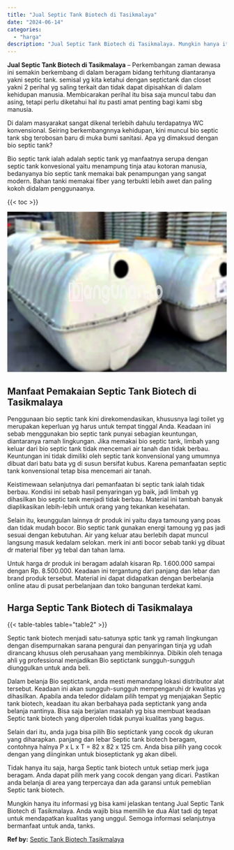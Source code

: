 ```yaml
---
title: "Jual Septic Tank Biotech di Tasikmalaya"
date: "2024-06-14"
categories: 
  - "harga"
description: "Jual Septic Tank Biotech di Tasikmalaya. Mungkin hanya itu informasi yg bisa kami jelaskan tentang Jual Septic Tank Biotech di Tasikmalaya. Anda wajib bisa m..."
---
```


**Jual Septic Tank Biotech di Tasikmalaya** – Perkembangan zaman dewasa ini semakin berkembang di dalam beragam bidang terhitung diantaranya yakni septic tank. semisal yg kita ketahui dengan septictank dan closet yakni 2 perihal yg saling terkait dan tidak dapat dipisahkan di dalam kehidupan manusia. Membicarakan perihal itu bisa saja muncul tabu dan asing, tetapi perlu diketahui hal itu pasti amat penting bagi kami sbg manusia.

Di dalam masyarakat sangat dikenal terlebih dahulu terdapatnya WC konvensional. Seiring berkembangnnya kehidupan, kini muncul bio septic tank sbg terobosan baru di muka bumi sanitasi. Apa yg dimaksud dengan bio septic tank?

Bio septic tank ialah adalah septic tank yg manfaatnya serupa dengan septic tank konvesional yaitu menampung tinja atau kotoran manusia, bedanyanya bio septic tank memakai bak penampungan yang sangat modern. Bahan tanki memakai fiber yang terbukti lebih awet dan paling kokoh didalam penggunaanya.

{{< toc >}}

![Jual Septic Tank Biotech di Tasikmalaya](/images/jual-bio-septictank-32.png)

## Manfaat Pemakaian Septic Tank Biotech di Tasikmalaya

Penggunaan bio septic tank kini direkomendasikan, khususnya lagi toilet yg merupakan keperluan yg harus untuk tempat tinggal Anda. Keadaan ini sebab menggunakan bio septic tank punyai sebagian keuntungan, diantaranya ramah lingkungan. Jika memakai bio septic tank, limbah yang keluar dari bio septic tank tidak mencemari air tanah dan tidak berbau. Keuntungan ini tidak dimiliki oleh septic tank konvensional yang umumnya dibuat dari batu bata yg di susun bersifat kubus. Karena pemanfaatan septic tank konvensional tetap bisa mencemari air tanah.

Keistimewaan selanjutnya dari pemanfaatan bi septic tank ialah tidak berbau. Kondisi ini sebab hasil penyaringan yg baik, jadi limbah yg dihasilkan bio septic tank menjadi tidak berbau. Material ini tambah banyak diaplikasikan lebih-lebih untuk orang yang tekankan kesehatan.

Selain itu, keunggulan lainnya dr produk ini yaitu daya tamoung yang poas dan tidak mudah bocor. Bio septic tank gunakan energi tamoung yg pas jadi sesuai dengan kebutuhan. Air yang keluar atau berlebih dapat muncul langsung masuk kedalam selokan. merk ini anti bocor sebab tanki yg dibuat dr material fiber yg tebal dan tahan lama.

Untuk harga dr produk ini beragam adalah kisaran Rp. 1.600.000 sampai dengan Rp. 8.500.000. Keadaan ini tergantung dari panjang dan lebar dan brand produk tersebut. Material ini dapat didapatkan dengan berbelanja online atau di pusat perbelanjaan dan toko bangunan terdekat kami.

## Harga Septic Tank Biotech di Tasikmalaya

{{< table-tables table="table2" >}}

Septic tank biotech menjadi satu-satunya sptic tank yg ramah lingkungan dengan disempurnakan sarana pengurai dan penyaringan tinja yg udah dirancang khusus oleh perusahaan yang membikinnya. Dibikin oleh tenaga ahli yg professional menjadikan Bio septictank sungguh-sungguh diunggulkan untuk anda beli.

Dalam belanja Bio septictank, anda mesti memandang lokasi distributor alat tersebut. Keadaan ini akan sungguh-sungguh mempengaruhi dr kwalitas yg dihasilkan. Apabila anda teledor didalam pilih tempat yg menjajakan Septic tank biotech, keadaan itu akan berbahaya pada septictank yang anda belanja nantinya. Bisa saja berjalan masalah yg bisa membuat keadaan Septic tank biotech yang diperoleh tidak punyai kualitas yang bagus.

Selain dari itu, anda juga bisa pilih Bio septictank yang cocok dg ukuran yang diharapkan. panjang dan lebar Septic tank biotech beragam, contohnya halnya P x L x T = 82 x 82 x 125 cm. Anda bisa pilih yang cocok dengan yang diinginkan untuk bioseptictank yg akan dibeli.

Tidak hanya itu saja, harga Septic tank biotech untuk setiap merk juga beragam. Anda dapat pilih merk yang cocok dengan yang dicari. Pastikan anda belanja di area yang terpercaya dan ada garansi untuk pemeblian Septic tank biotech.

Mungkin hanya itu informasi yg bisa kami jelaskan tentang Jual Septic Tank Biotech di Tasikmalaya. Anda wajib bisa memilih ke dua Alat tadi dg tepat untuk mendapatkan kualitas yang unggul. Semoga informasi selanjutnya bermanfaat untuk anda, tanks.

**Ref by:** [Septic Tank Biotech Tasikmalaya](https://id.wikipedia.org/wiki/Septic)
